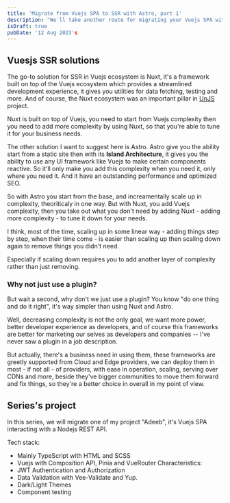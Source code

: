 ```yaml
---
title: 'Migrate from Vuejs SPA to SSR with Astro, part 1'
description: "We'll take another route for migrating your Vuejs SPA with Astro instead of Nuxt, we'll disucss the difference between both, and why you should choose Astro instead."
isDraft: true
pubDate: '12 Aug 2023's
---
```


## Vuesjs SSR solutions

The go-to solution for SSR in Vuejs ecosystem is Nuxt, it's a framework built on top of the Vuejs ecosystem which provides a streamlined development experience, it gives you utilities for data fetching, testing and more. And of course, the Nuxt ecosystem was an important pillar in [UnJS](https://unjs.io/) project.

Nuxt is built on top of Vuejs, you need to start from Vuejs complexity then you need to add more complexity by using Nuxt, so that you're able to tune it for your business needs.

The other solution I want to suggest here is Astro. Astro give you the ability start from a static site then with its **Island Architecture**, it gives you the ability to use any UI framework like Vuejs to make certain components reactive. So it'll only make you add this complexity when you need it, only where you need it. And it have an outstanding performance and optimized SEO.  

So with Astro you start from the base, and increamentally scale up in complexity, theoriticaly in one way. But with Nuxt, you add Vuejs complexity, then you take out what you don't need by adding Nuxt - adding more complexity - to tune it down for your needs.

I think, most of the time, scaling up in some linear way - adding things step by step, when their time come - is easier than scaling up then scaling down again to remove things you didn't need.

Especially if scaling down requires you to add another layer of complexity rather than just removing. 

### Why not just use a plugin?

But wait a second, why don't we just use a plugin? You know "do one thing and do it right", it's way simpler than using Nuxt and Astro.

Well, decreasing complexity is not the only goal, we want more power, better developer experience as developers, and of course this frameworks are better for marketing our selves as developers and companies -- I've never saw a plugin in a job description.

But actually, there's a business need in using them, these frameworks are greetly supported from Cloud and Edge providers, we can deploy them in most - if not all - of providers, with ease in operation, scaling, serving over CDNs and more, beside they've bigger communities to move them forward and fix things, so they're a better choice in overall in my point of view.

## Series's project

In this series, we will migrate one of my project "Adeeb", it's Vuejs SPA interacting with a Nodejs REST API.

Tech stack:
- Mainly TypeScript with HTML and SCSS
- Vuejs with Composition API, Pinia and VueRouter
Characteristics: 
- JWT Authentication and Authorization
- Data Validation with Vee-Validate and Yup.
- Dark/Light Themes
- Component testing